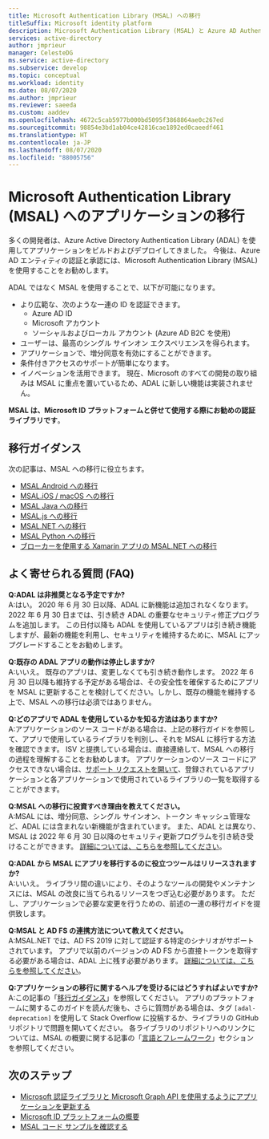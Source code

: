 ```yaml
---
title: Microsoft Authentication Library (MSAL) への移行
titleSuffix: Microsoft identity platform
description: Microsoft Authentication Library (MSAL) と Azure AD Authentication Library (ADAL) の違いと、MSAL への移行方法について学習します。
services: active-directory
author: jmprieur
manager: CelesteDG
ms.service: active-directory
ms.subservice: develop
ms.topic: conceptual
ms.workload: identity
ms.date: 08/07/2020
ms.author: jmprieur
ms.reviewer: saeeda
ms.custom: aaddev
ms.openlocfilehash: 4672c5cab5977b000bd5095f3868864ae0c267ed
ms.sourcegitcommit: 98854e3bd1ab04ce42816cae1892ed0caeedf461
ms.translationtype: HT
ms.contentlocale: ja-JP
ms.lasthandoff: 08/07/2020
ms.locfileid: "88005756"
---
```

# <a name="migrate-applications-to-microsoft-authentication-library-msal"></a>Microsoft Authentication Library (MSAL) へのアプリケーションの移行

多くの開発者は、Azure Active Directory Authentication Library (ADAL) を使用してアプリケーションをビルドおよびデプロイしてきました。 今後は、Azure AD エンティティの認証と承認には、Microsoft Authentication Library (MSAL) を使用することをお勧めします。

ADAL ではなく MSAL を使用することで、以下が可能になります。

- より広範な、次のような一連の ID を認証できます。
  - Azure AD ID
  - Microsoft アカウント
  - ソーシャルおよびローカル アカウント (Azure AD B2C を使用)
- ユーザーは、最高のシングル サインオン エクスペリエンスを得られます。
- アプリケーションで、増分同意を有効にすることができます。
- 条件付きアクセスのサポートが簡単になります。
- イノベーションを活用できます。 現在、Microsoft のすべての開発の取り組みは MSAL に重点を置いているため、ADAL に新しい機能は実装されません。

**MSAL は、Microsoft ID プラットフォームと併せて使用する際にお勧めの認証ライブラリです**。

## <a name="migration-guidance"></a>移行ガイダンス

次の記事は、MSAL への移行に役立ちます。

- [MSAL.Android への移行](migrate-android-adal-msal.md)
- [MSAL.iOS / macOS への移行](migrate-objc-adal-msal.md)
- [MSAL Java への移行](migrate-adal-msal-java.md)
- [MSAL.js への移行](msal-compare-msal-js-and-adal-js.md)
- [MSAL.NET への移行](msal-net-migration.md)
- [MSAL Python への移行](migrate-python-adal-msal.md)
- [ブローカーを使用する Xamarin アプリの MSAL.NET への移行](msal-net-migration-ios-broker.md)

## <a name="frequently-asked-questions-faq"></a>よく寄せられる質問 (FAQ)

__Q:ADAL は非推奨となる予定ですか?__  
A:はい。 2020 年 6 月 30 日以降、ADAL に新機能は追加されなくなります。 2022 年 6 月 30 日までは、引き続き ADAL の重要なセキュリティ修正プログラムを追加します。 この日付以降も ADAL を使用しているアプリは引き続き機能しますが、最新の機能を利用し、セキュリティを維持するために、MSAL にアップグレードすることをお勧めします。

__Q:既存の ADAL アプリの動作は停止しますか?__  
A:いいえ。 既存のアプリは、変更しなくても引き続き動作します。 2022 年 6 月 30 日以降も維持する予定がある場合は、その安全性を確保するためにアプリを MSAL に更新することを検討してください。しかし、既存の機能を維持する上で、MSAL への移行は必須ではありません。

__Q:どのアプリで ADAL を使用しているかを知る方法はありますか?__  
A:アプリケーションのソース コードがある場合は、上記の移行ガイドを参照して、アプリで使用しているライブラリを判別し、それを MSAL に移行する方法を確認できます。 ISV と提携している場合は、直接連絡して、MSAL への移行の過程を理解することをお勧めします。 アプリケーションのソース コードにアクセスできない場合は、[サポート リクエストを開いて](developer-support-help-options.md#open-a-support-request)、登録されているアプリケーションと各アプリケーションで使用されているライブラリの一覧を取得することができます。

__Q:MSAL への移行に投資すべき理由を教えてください。__  
A:MSAL には、増分同意、シングル サインオン、トークン キャッシュ管理など、ADAL には含まれない新機能が含まれています。 また、ADAL とは異なり、MSAL は 2022 年 6 月 30 日以降のセキュリティ更新プログラムを引き続き受けることができます。 [詳細については、こちらを参照してください](msal-overview.md)。

__Q:ADAL から MSAL にアプリを移行するのに役立つツールはリリースされますか?__  
A:いいえ。 ライブラリ間の違いにより、そのようなツールの開発やメンテナンスには、MSAL の改良に当てられるリソースをつぎ込む必要があります。 ただし、アプリケーションで必要な変更を行うための、前述の一連の移行ガイドを提供致します。

__Q:MSAL と AD FS の連携方法について教えてください。__  
A:MSAL.NET では、AD FS 2019 に対して認証する特定のシナリオがサポートされています。 アプリで以前のバージョンの AD FS から直接トークンを取得する必要がある場合は、ADAL 上に残す必要があります。 [詳細については、こちらを参照してください](msal-net-adfs-support.md)。

__Q:アプリケーションの移行に関するヘルプを受けるにはどうすればよいですか?__  
A:この記事の「[移行ガイダンス](#migration-guidance)」を参照してください。 アプリのプラットフォームに関するこのガイドを読んだ後も、さらに質問がある場合は、タグ `[adal-deprecation]` を使用して Stack Overflow に投稿するか、ライブラリの GitHub リポジトリで問題を開いてください。 各ライブラリのリポジトリへのリンクについては、MSAL の概要に関する記事の「[言語とフレームワーク](msal-overview.md#languages-and-frameworks)」セクションを参照してください。

## <a name="next-steps"></a>次のステップ

- [Microsoft 認証ライブラリと Microsoft Graph API を使用するようにアプリケーションを更新する](https://techcommunity.microsoft.com/t5/azure-active-directory-identity/update-your-applications-to-use-microsoft-authentication-library/ba-p/1257363)
- [Microsoft ID プラットフォームの概要](v2-overview.md)
- [MSAL コード サンプルを確認する](sample-v2-code.md)
